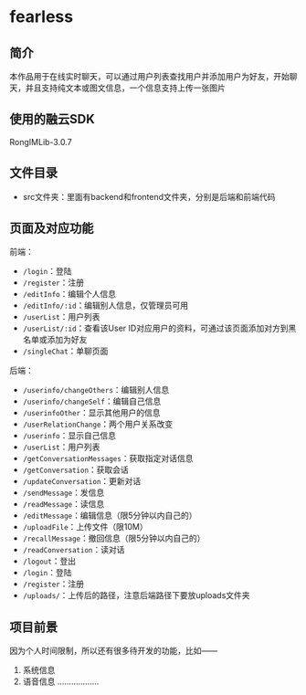 # fearless

## 简介

本作品用于在线实时聊天，可以通过用户列表查找用户并添加用户为好友，开始聊天，并且支持纯文本或图文信息，一个信息支持上传一张图片

## 使用的融云SDK

RongIMLib-3.0.7

## 文件目录

* src文件夹：里面有backend和frontend文件夹，分别是后端和前端代码

## 页面及对应功能

前端：

* `/login`：登陆
* `/register`：注册
* `/editInfo`：编辑个人信息
* `/editInfo/:id`：编辑别人信息，仅管理员可用
* `/userList`：用户列表
* `/userList/:id`：查看该User ID对应用户的资料，可通过该页面添加对方到黑名单或添加为好友
* `/singleChat`：单聊页面

后端：

* `/userinfo/changeOthers`：编辑别人信息
* `/userinfo/changeSelf`：编辑自己信息
* `/userinfoOther`：显示其他用户的信息
* `/userRelationChange`：两个用户关系改变
* `/userinfo`：显示自己信息
* `/userList`：用户列表
* `/getConversationMessages`：获取指定对话信息
* `/getConversation`：获取会话
* `/updateConversation`：更新对话
* `/sendMessage`：发信息
* `/readMessage`：读信息
* `/editMessage`：编辑信息（限5分钟以内自己的）
* `/uploadFile`：上传文件（限10M）
* `/recallMessage`：撤回信息（限5分钟以内自己的）
* `/readConversation`：读对话
* `/logout`：登出
* `/login`：登陆
* `/register`：注册
* `/uploads/`：上传后的路径，注意后端路径下要放uploads文件夹

## 项目前景

因为个人时间限制，所以还有很多待开发的功能，比如——
1. 系统信息
2. 语音信息
………………